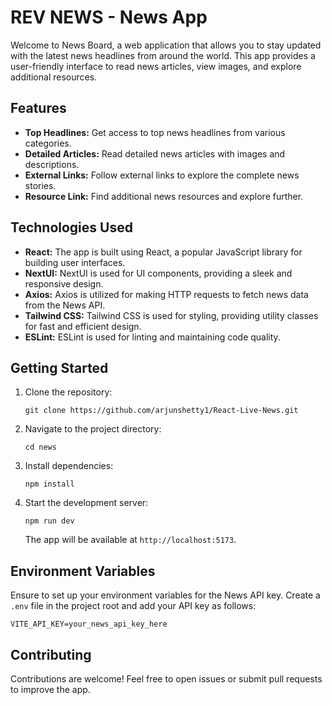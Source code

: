 # REV NEWS - News App

Welcome to News Board, a web application that allows you to stay updated with the latest news headlines from around the world. This app provides a user-friendly interface to read news articles, view images, and explore additional resources.

## Features

- **Top Headlines:** Get access to top news headlines from various categories.
- **Detailed Articles:** Read detailed news articles with images and descriptions.
- **External Links:** Follow external links to explore the complete news stories.
- **Resource Link:** Find additional news resources and explore further.

## Technologies Used

- **React:** The app is built using React, a popular JavaScript library for building user interfaces.
- **NextUI:** NextUI is used for UI components, providing a sleek and responsive design.
- **Axios:** Axios is utilized for making HTTP requests to fetch news data from the News API.
- **Tailwind CSS:** Tailwind CSS is used for styling, providing utility classes for fast and efficient design.
- **ESLint:** ESLint is used for linting and maintaining code quality.

## Getting Started

1. Clone the repository:

   ```
   git clone https://github.com/arjunshetty1/React-Live-News.git
   ```

2. Navigate to the project directory:

   ```
   cd news
   ```

3. Install dependencies:

   ```
   npm install
   ```

4. Start the development server:

   ```
   npm run dev
   ```

   The app will be available at `http://localhost:5173`.

## Environment Variables

Ensure to set up your environment variables for the News API key. Create a `.env` file in the project root and add your API key as follows:

   ```
   VITE_API_KEY=your_news_api_key_here
   ```

## Contributing

Contributions are welcome! Feel free to open issues or submit pull requests to improve the app.
